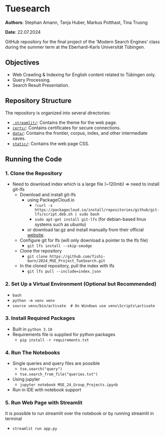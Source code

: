 # Tuesearch
**Authors**: Stephan Amann, Tanja Huber, Markus Potthast, Tina Truong

**Date**: 22.07.2024

GitHub repository for the final project of the 'Modern Search Engines' class during the summer term at the Eberhard-Karls Universität Tübingen.

## Objectives
- Web Crawling & Indexing for English content related to Tübingen only.
- Query Processing.
- Search Result Presentation.

## Repository Structure

The repository is organized into several directories:

- [`.streamlit/`](.streamlit): Contains the theme for the web page.
- [`certs/`](certs): Contains certificates for secure connections.
- [`data/`](data): Contains the frontier, corpus, index, and other intermediate saves.
- [`static/`](static): Contains the web page CSS.

## Running the Code

### 1. Clone the Repository

- Need to download index which is a large file (~120mb) => need to install git-lfs
  - Download and install git-lfs
    - using PackageCloud.io
      - `!curl -s https://packagecloud.io/install/repositories/github/git-lfs/script.deb.sh | sudo bash`
      - `sudo apt-get install git-lfs` (for debian-based linux systems such as ubuntu)
    - or download tar.gz and install manually from their official [website](https://git-lfs.com/).
  - Configure git for lfs (will only download a pointer to the lfs file)
    - `git lfs install --skip-smudge`
  - Clone the repository
    - `git clone https://github.com/fishi-barn/2024_MSE_Project_TueSearch.git`
  - In the cloned repository, pull the index with lfs
    - `git lfs pull --include=index.json`

### 2. Set Up a Virtual Environment (Optional but Recommended)

- `bash`
- `python -m venv venv`
- `source venv/bin/activate  # On Windows use venv\Scripts\activate`

### 3. Install Required Packages

- Built in `python 3.10`
- Requirements file is supplied for python packages
    - `pip install -r requirements.txt`

### 4. Run The Notebooks

- Single queries and query files are possible
    - `tse.search("query")`
    - `tse.search_from_file("queries.txt")`
- Using jupyter
    - `jupyter notebook MSE_24_Group_Projects.ipynb`
- Run in IDE with notebook support

### 5. Run Web Page with Streamlit

It is possible to run streamlit over the notebook or by running streamlit in terminal

- `streamlit run app.py`
